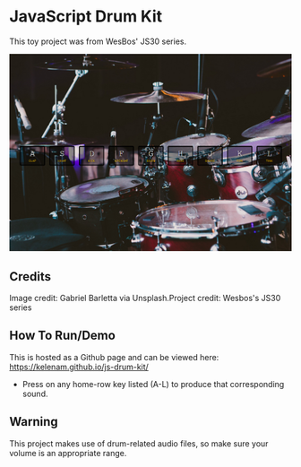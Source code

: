 # JavaScript Drum Kit 
This toy project was from WesBos' JS30 series.

![](assets/project-preview.png)

## Credits
Image credit: Gabriel Barletta via Unsplash.Project credit: Wesbos's JS30 series

## How To Run/Demo
This is hosted as a Github page and can be viewed here: https://kelenam.github.io/js-drum-kit/  
- Press on any home-row key listed (A-L) to produce that corresponding sound.

## Warning
This project makes use of drum-related audio files, so make sure your volume is an appropriate range.